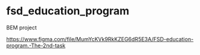 # fsd_education_program
BEM project

https://www.figma.com/file/MumYcKVk9RkKZEG6dR5E3A/FSD-education-program.-The-2nd-task